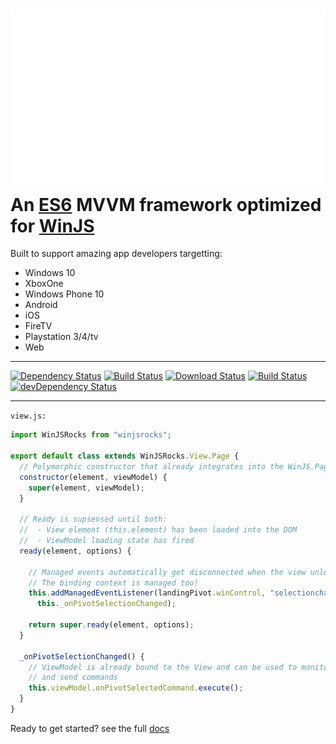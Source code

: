 [![logo]][winjsrocks-adddress]
An [ES6](http://www.ecma-international.org/ecma-262/6.0/) MVVM framework optimized for [WinJS](https://github.com/winjs/winjs)
=====

Built to support amazing app developers targetting:
  - Windows 10
  - XboxOne
  - Windows Phone 10
  - Android
  - iOS
  - FireTV
  - Playstation 3/4/tv
  - Web

----

[![Dependency Status][dependencies-shield]][dependencies] [![Build Status][travis-shield]][travis] [![Download Status][travis-sheild-2]][travis-sheild-2] [![Build Status][travis-shield-develop]][travis] [![devDependency Status][dependencies-dev-shield]][dependencies-dev]

-----

`view.js:`
``` javascript
import WinJSRocks from "winjsrocks";

export default class extends WinJSRocks.View.Page {
  // Polymorphic constructor that already integrates into the WinJS.Page base structure
  constructor(element, viewModel) {
    super(element, viewModel);
  }

  // Ready is supsensed until both:
  //  - View element (this.element) has been loaded into the DOM
  //  - ViewModel loading state has fired
  ready(element, options) {
  
    // Managed events automatically get disconnected when the view unloads
    // The binding context is managed too!
    this.addManagedEventListener(landingPivot.winControl, "selectionchanged",
      this._onPivotSelectionChanged);
  
    return super.ready(element, options);
  }

  _onPivotSelectionChanged() {
    // ViewModel is already bound to the View and can be used to monitor events 
    // and send commands
    this.viewModel.onPivotSelectedCommand.execute();
  }
}

```

Ready to get started? see the full [docs](docs/main.md)



[npm]:                     https://www.npmjs.com/package/winjsrocks
[travis]:                  https://travis-ci.org/deepelement/winjsrocks
[travis-shield]:           https://img.shields.io/travis/DeepElement/winjsrocks.svg?branch=stable
[travis-shield-develop]:   https://img.shields.io/travis/DeepElement/winjsrocks.svg?branch=master
[travis-sheild-2]:         https://img.shields.io/npm/dm/winjsrocks.svg
[dependencies]:            https://david-dm.org/deepelement/winjsrocks
[dependencies-dev]:        https://david-dm.org/deepelement/winjsrocks#info=devDependencies
[dependencies-shield]:     https://img.shields.io/david/deepelement/winjsrocks.svg
[dependencies-dev-shield]: https://img.shields.io/david/dev/deepelement/winjsrocks.svg
[logo]: docs/winjsrocks_animated.gif "WinJSRocks"
[winjsrocks-adddress]:    http://winjs.rocks
